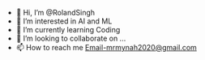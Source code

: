- 👋 Hi, I’m @RolandSingh
- 👀 I’m interested in AI and ML
- 🌱 I’m currently learning Coding
- 💞️ I’m looking to collaborate on ...
- 📫 How to reach me Email-mrmynah2020@gmail.com

<!---
RolandSingh/RolandSingh is a ✨ special ✨ repository because its `README.md` (this file) appears on your GitHub profile.
You can click the Preview link to take a look at your changes.
--->
